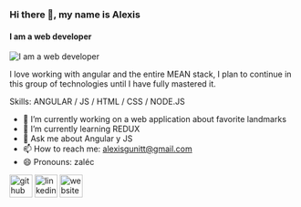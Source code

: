 ### Hi there 👋, my name is Alexis
#### I am a web developer
![I am a web developer](https://art.pixilart.com/9d54ee253ca2dec.gif)

I love working with angular and the entire MEAN stack, I plan to continue in this group of technologies until I have fully mastered it.

Skills: ANGULAR / JS / HTML / CSS / NODE.JS

- 🔭 I’m currently working on a web application about favorite landmarks 
- 🌱 I’m currently learning REDUX 
- 💬 Ask me about Angular y JS 
- 📫 How to reach me: alexisgunitt@gmail.com 
- 😄 Pronouns: zaléc 


[<img src='https://cdn.jsdelivr.net/npm/simple-icons@3.0.1/icons/github.svg' alt='github' height='40'>](https://github.com/https://github.com/Zaleck-a/)  [<img src='https://cdn.jsdelivr.net/npm/simple-icons@3.0.1/icons/linkedin.svg' alt='linkedin' height='40'>](https://www.linkedin.com/in/https://www.linkedin.com/in/alexis-armendariz/)  [<img src='https://cdn.jsdelivr.net/npm/simple-icons@3.0.1/icons/icloud.svg' alt='website' height='40'>](https://zalec.me/)  

